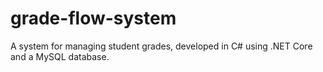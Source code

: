 # grade-flow-system
A system for managing student grades, developed in C# using .NET Core and a MySQL database.
